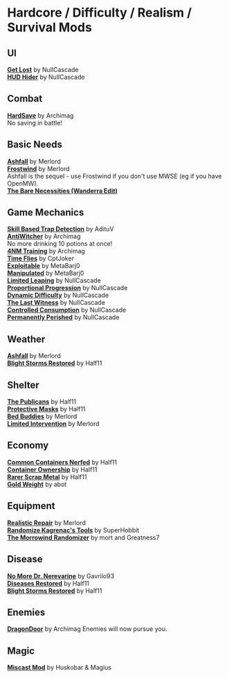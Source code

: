 # Hardcore / Difficulty / Realism / Survival Mods

## UI
[**Get Lost**](https://www.nexusmods.com/morrowind/mods/45981?) by NullCascade  
[**HUD Hider**](https://www.nexusmods.com/morrowind/mods/46642) by NullCascade  

## Combat
[**HardSave**](https://www.nexusmods.com/morrowind/mods/47170) by Archimag  
No saving in battle!

## Basic Needs
[**Ashfall**]() by Merlord  
[**Frostwind**](https://www.nexusmods.com/morrowind/mods/45654) by Merlord  
Ashfall is the sequel - use Frostwind if you don't use MWSE (eg if you have OpenMW).  
[**The Bare Necessities (Wanderra Edit)**](https://www.nexusmods.com/morrowind/mods/44399)  

## Game Mechanics 
[**Skill Based Trap Detection**](https://www.nexusmods.com/morrowind/mods/47120) by AdituV  
[**AntiWitcher**](https://www.nexusmods.com/morrowind/mods/47062) by Archimag  
No more drinking 10 potions at once!  
[**4NM Training**](https://www.nexusmods.com/morrowind/mods/47035) by Archimag  
[**Time Flies**](https://www.nexusmods.com/morrowind/mods/45727) by CptJoker  
[**Exploitable**](https://www.nexusmods.com/morrowind/mods/47215) by MetaBarj0  
[**Manipulated**](https://www.nexusmods.com/morrowind/mods/47222) by MetaBarj0  
[**Limited Leaping**](https://www.nexusmods.com/morrowind/mods/46299) by NullCascade  
[**Proportional Progression**](https://www.nexusmods.com/morrowind/mods/45697) by NullCascade  
[**Dynamic Difficulty**](https://www.nexusmods.com/morrowind/mods/45710) by NullCascade  
[**The Last Witness**](https://www.nexusmods.com/morrowind/mods/46684) by NullCascade  
[**Controlled Consumption**](https://www.nexusmods.com/morrowind/mods/45624) by NullCascade  
[**Permanently Perished**](https://www.nexusmods.com/morrowind/mods/45672) by NullCascade  


## Weather
[**Ashfall**]() by Merlord  
[**Blight Storms Restored**](https://www.nexusmods.com/morrowind/mods/45558) by Half11  

## Shelter
[**The Publicans**](https://www.nexusmods.com/morrowind/mods/45410) by Half11  
[**Protective Masks**](https://www.nexusmods.com/morrowind/mods/45558) by Half11  
[**Bed Buddies**](https://www.nexusmods.com/morrowind/mods/46632) by Merlord  
[**Limited Intervention**](https://www.nexusmods.com/morrowind/mods/46687) by Merlord  

## Economy
[**Common Containers Nerfed**](https://www.nexusmods.com/morrowind/mods/47068) by Half11  
[**Container Ownership**](https://www.nexusmods.com/morrowind/mods/47068) by Half11  
[**Rarer Scrap Metal**](https://www.nexusmods.com/morrowind/mods/47068) by Half11  
[**Gold Weight**](https://abitoftaste.altervista.org/morrowind/index.php?option=downloads&task=info&id=83&Itemid=50&-Gold-Weight) by abot 

## Equipment
[**Realistic Repair**](https://www.nexusmods.com/morrowind/mods/46673) by Merlord  
[**Randomize Kagrenac's Tools**](https://www.nexusmods.com/morrowind/mods/47267) by SuperHobbit  
[**The Morrowind Randomizer**](https://www.nexusmods.com/morrowind/mods/44989) by mort and Greatness7  

## Disease
[**No More Dr. Nerevarine**](https://www.nexusmods.com/morrowind/mods/45861) by Gavrilo93  
[**Diseases Restored**](https://www.nexusmods.com/morrowind/mods/45228) by Half11  
[**Blight Storms Restored**](https://www.nexusmods.com/morrowind/mods/45558) by Half11  

## Enemies
[**DragonDoor**](https://www.nexusmods.com/morrowind/mods/47169) by Archimag
Enemies will now pursue you.  

## Magic 
[**Miscast Mod**](http://mw.modhistory.com/download-53-12215) by Huskobar & Magius  
